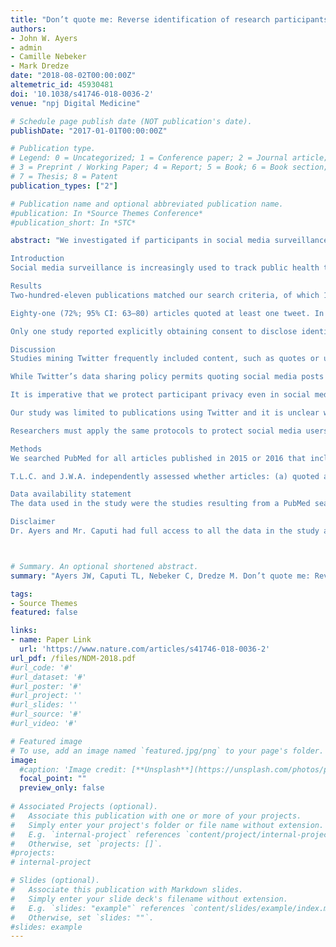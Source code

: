 ```yaml
---
title: "Don’t quote me: Reverse identification of research participants in social media studies"
authors:
- John W. Ayers
- admin
- Camille Nebeker 
- Mark Dredze
date: "2018-08-02T00:00:00Z"
altemetric_id: 45930481
doi: '10.1038/s41746-018-0036-2'
venue: "npj Digital Medicine"

# Schedule page publish date (NOT publication's date). 
publishDate: "2017-01-01T00:00:00Z"

# Publication type.
# Legend: 0 = Uncategorized; 1 = Conference paper; 2 = Journal article;
# 3 = Preprint / Working Paper; 4 = Report; 5 = Book; 6 = Book section;
# 7 = Thesis; 8 = Patent 
publication_types: ["2"]

# Publication name and optional abbreviated publication name. 
#publication: In *Source Themes Conference*
#publication_short: In *STC*

abstract: "We investigated if participants in social media surveillance studies could be reverse identified by reviewing all articles published on PubMed in 2015 or 2016 with the words “Twitter” and either “read,” “coded,” or “content” in the title or abstract. Seventy-two percent (95% CI: 63–80) of articles quoted at least one participant’s tweet and searching for the quoted content led to the participant 84% (95% CI: 74–91) of the time. Twenty-one percent (95% CI: 13–29) of articles disclosed a participant’s Twitter username thereby making the participant immediately identifiable. Only one article reported obtaining consent to disclose identifying information and institutional review board (IRB) involvement was mentioned in only 40% (95% CI: 31–50) of articles, of which 17% (95% CI: 10–25) received IRB-approval and 23% (95% CI:16–32) were deemed exempt. Biomedical publications are routinely including identifiable information by quoting tweets or revealing usernames which, in turn, violates ICMJE ethical standards governing scientific ethics, even though said content is scientifically unnecessary. We propose that authors convey aggregate findings without revealing participants’ identities, editors refuse to publish reports that reveal a participant’s identity, and IRBs attend to these privacy issues when reviewing studies involving social media data. These strategies together will ensure participants are protected going forward.

Introduction
Social media surveillance is increasingly used to track public health trends because it can reveal what the public is thinking or doing based on the content of their public posts.1,2 Potential ethical issues exist in the use of such data.3,4,5,6,7,8 One overlooked issue is the inclusion of direct quotes or usernames of social media users in academic publications. When preserved this way, the quoted material can potentially be linked back to the originating account and inferentially the account owner. Given the resulting privacy implications, we investigated how common these practices are in the medical literature and whether participants could be reverse identified.

Results
Two-hundred-eleven publications matched our search criteria, of which 115 focused on population health or surveillance. Three publications could not be accessed because the link was broken or we could not eclipse the journal’s paywall, leaving a corpus of 112 papers for analysis.

Eighty-one (72%; 95% CI: 63–80) articles quoted at least one tweet. In 68 (61%; 95% CI: 51–70) of these, we identified at least one quoted account holder, representing 84% (95% CI: 74–91) of articles with quoted tweets. Twenty-three (21%; 95% CI: 13–29) disclosed a participant’s Twitter username and in all cases the participant was reverse identified.

Only one study reported explicitly obtaining consent to disclose identifying information. IRB or ethical review was mentioned in 45 (40%; 95% CI: 31–50) studies, of which 19 (17%, 95% CI: 10–25) received IRB-approval, and 26 (23%, 95% CI:16–32) were deemed exempt.

Discussion
Studies mining Twitter frequently included content, such as quotes or usernames, that could be traced back to the original poster; nearly all without consent and most occurring outside IRB review.

While Twitter’s data sharing policy permits quoting social media posts or disclosing usernames, in the academic literature this is a violation of the International Committee of Medical Journal Editors (ICMJE) ethics standards. The ICMJE states “identifying information…should not be published in written descriptions, photographs, or pedigrees unless the information is essential for scientific purposes and the [participant] gives written informed consent for publication” after reviewing the manuscript prior to publication.9 Disregarding these guidelines, authors and editors are authorizing the exposure of potentially identifiable information that could be linked to medical diagnoses, drug use, or other sensitive topics.

It is imperative that we protect participant privacy even in social media studies. First, privacy settings are set by the account owner who may post sensitive information and then later delete or make their post private. There are documented cases of people compromising their job, college admission, or relationships when their postings were rebroadcast on other media channels.10 Publication in the biomedical literature is permanent and removes control from the poster. Second, revealing the identity of a participant adds no scientific value given all the studies we reviewed aimed to make population (not individual) inferences. Sharing a username or quoting their content is immaterial to the aims of these studies.

Our study was limited to publications using Twitter and it is unclear whether works using other social media data also expose participants. This paper is designed to be an exploratory rather than systematic review, and so there is a chance we missed articles in our search strategy that may have fit our inclusion criteria (however, the 115 articles we analyzed were sufficient to capture the scale of the problem). Regarding IRB involvement, it is possible that authors obtained appropriate IRB review but did not explicitly describe the details in their manuscript.

Researchers must apply the same protocols to protect social media users as they do for any other study participant. We propose that authors convey aggregate findings without revealing participants’ identities, editors refuse to publish reports that potentially reveal a participant’s identity unless it is scientifically necessary and informed consent is obtained, and IRBs attend to these privacy issues when reviewing studies involving social media data. These strategies together will ensure the identity of participants are protected going forward.

Methods
We searched PubMed for all articles published in 2015 or 2016 that included the words “Twitter” and “read,” “coded,” or “content” in the title or abstract. Researchers typically describe observational analyses as “content analyses” or “coded Twitter postings,” meaning our search should return articles focused on mining Twitter data. Articles primarily about population health were then selected for inclusion. Excluded articles were surveys using Twitter as a sampling frame, experimental studies testing marketing strategies on Twitter, and editorials.

T.L.C. and J.W.A. independently assessed whether articles: (a) quoted a tweet, (b) included a participant’s twitter username, (c) if any disclosed participant was reverse identifiable, (d) if consent for revealing a participant was obtained, (e) if institutional review board (IRB)-review was mentioned, and (f) if IRB-approval/exemption was given. The authors discussed coding discrepancies until reaching agreement on all labels. Frequencies for each outcome along with binomial confidence intervals were computed using R Ver. 3.4.1. Given our data was the published literature, we did not seek IRB review.

Data availability statement
The data used in the study were the studies resulting from a PubMed search. A listing of articles and our final coding of the studies are available upon request.

Disclaimer
Dr. Ayers and Mr. Caputi had full access to all the data in the study and take responsibility for the integrity of the data and the accuracy of the data analysis."



# Summary. An optional shortened abstract.
summary: "Ayers JW, Caputi TL, Nebeker C, Dredze M. Don’t quote me: Reverse identification of research participants in social media studies. npj Digital Medicine. 2018 Aug 2;1(1):30."

tags:
- Source Themes
featured: false

links:
- name: Paper Link
  url: 'https://www.nature.com/articles/s41746-018-0036-2'
url_pdf: /files/NDM-2018.pdf
#url_code: '#'
#url_dataset: '#'
#url_poster: '#'
#url_project: ''
#url_slides: ''
#url_source: '#'
#url_video: '#'

# Featured image
# To use, add an image named `featured.jpg/png` to your page's folder. 
image:
  #caption: 'Image credit: [**Unsplash**](https://unsplash.com/photos/pLCdAaMFLTE)'
  focal_point: ""
  preview_only: false
 
# Associated Projects (optional).
#   Associate this publication with one or more of your projects.
#   Simply enter your project's folder or file name without extension.
#   E.g. `internal-project` references `content/project/internal-project/index.md`.
#   Otherwise, set `projects: []`.
#projects:
# internal-project

# Slides (optional).
#   Associate this publication with Markdown slides.
#   Simply enter your slide deck's filename without extension.
#   E.g. `slides: "example"` references `content/slides/example/index.md`.
#   Otherwise, set `slides: ""`.
#slides: example
---
```

